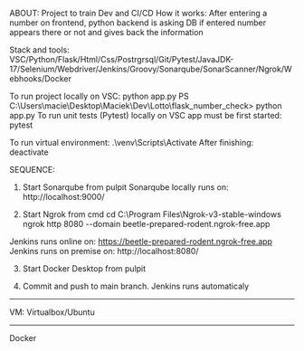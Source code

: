 ABOUT: Project to train Dev and CI/CD
How it works: After entering a number on frontend, python backend is asking DB if entered number appears there or not and gives back the information

Stack and tools: VSC/Python/Flask/Html/Css/Postrgrsql/Git/Pytest/JavaJDK-17/Selenium/Webdriver/Jenkins/Groovy/Sonarqube/SonarScanner/Ngrok/Webhooks/Docker

To run project locally on VSC: python app.py
PS C:\Users\macie\Desktop\Maciek\Dev\Lotto\flask_number_check> python app.py
To run unit tests (Pytest) locally on VSC app must be first started: pytest 

To run virtual environment: .\venv\Scripts\Activate
After finishing: deactivate

SEQUENCE: 

1. Start Sonarqube from pulpit
Sonarqube locally runs on:  http://localhost:9000/

2. Start Ngrok from cmd 
cd C:\Program Files\Ngrok-v3-stable-windows
ngrok http 8080 --domain beetle-prepared-rodent.ngrok-free.app

Jenkins runs online on: https://beetle-prepared-rodent.ngrok-free.app
Jenkins runs on premise on: http://localhost:8080/

3. Start Docker Desktop from pulpit

4. Commit and push to main branch. Jenkins runs automaticaly



---------------------------------------------------------------------------------------------------------------------------------------------------------------

VM: Virtualbox/Ubuntu

------------------------------------------------------------------------------------------------------------------------------------------------
Docker
